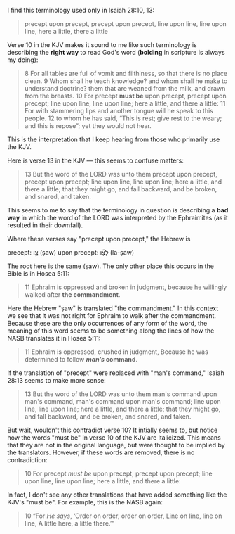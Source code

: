 I find this terminology used only in Isaiah 28:10, 13:

> precept upon precept, precept upon precept,
    line upon line, line upon line,
    here a little, there a little



Verse 10 in the KJV makes it sound to me like such terminology is describing the **right way** to read God's word (**bolding** in scripture is always my doing):

> 8 For all tables are full of vomit and filthiness, so that there is no place clean.
9 Whom shall he teach knowledge? and whom shall he make to understand doctrine? them that are weaned from the milk, and drawn from the breasts.
10 For precept **must be** upon precept, precept upon precept; line upon line, line upon line; here a little, and there a little:
11 For with stammering lips and another tongue will he speak to this people.
12 to whom he has said, “This is rest; give rest to the weary; and this is repose”; yet they would not hear.

This is the interpretation that I keep hearing from those who primarily use the KJV.

Here is verse 13 in the KJV — this seems to confuse matters:

> 13 But the word of the LORD was unto them precept upon precept, precept upon precept; line upon line, line upon line; here a little, and there a little; that they might go, and fall backward, and be broken, and snared, and taken.

This seems to me to say that the terminology in question is describing a **bad way** in which the word of the LORD was interpreted by the Ephraimites (as it resulted in their downfall).

Where these verses say "precept upon precept," the Hebrew is

precept: צַ֣ו (ṣaw)
upon precept:	לָצָ֞ו (lā-ṣāw)

The root here is the same (ṣaw). The only other place this occurs in the Bible is in Hosea 5:11:

> 11 Ephraim is oppressed and broken in judgment, because he willingly walked after **the commandment**.

Here the Hebrew "ṣaw" is translated "the commandment." In this context we see that it was not right for Ephraim to walk after the commandment. Because these are the only occurrences of any form of the word, the meaning of this word seems to be something along the lines of how the NASB translates it in Hosea 5:11:

> 11 Ephraim is oppressed, crushed in judgment,
Because he was determined to follow ***man’s* command**.

If the translation of "precept" were replaced with "man's command," Isaiah 28:13 seems to make more sense:

> 13 But the word of the LORD was unto them man's command upon man's command, man's command upon man's command; line upon line, line upon line; here a little, and there a little; that they might go, and fall backward, and be broken, and snared, and taken.

But wait, wouldn't this contradict verse 10? It intially seems to, but notice how the words "must be" in verse 10 of the KJV are italicized. This means that they are not in the original language, but were thought to be implied by the translators. However, if these words are removed, there is no contradiction:

> 10 For precept *must be* upon precept, precept upon precept; line upon line, line upon line; here a little, and there a little:

In fact, I don't see any other translations that have added something like the KJV's "must be". For example, this is the NASB again:

> 10 “For *He says*,
‘Order on order, order on order,
Line on line, line on line,
A little here, a little there.’”
<!--stackedit_data:
eyJoaXN0b3J5IjpbMTc1MzUzMTYwMF19
-->